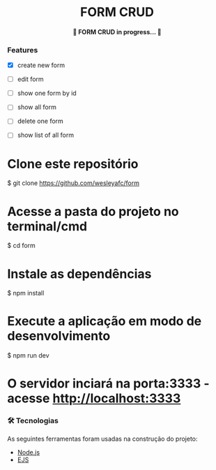 <h1 align="center">
   FORM CRUD
</h1>

<h4 align="center"> 
	🚧  FORM CRUD in progress...  🚧
</h4>


### Features

- [x] create new form
- [ ] edit form
- [ ] show one form by id
- [ ] show all form
- [ ] delete one form
- [ ] show list of all form 


# Clone este repositório
$ git clone <https://github.com/wesleyafc/form>

# Acesse a pasta do projeto no terminal/cmd
$ cd form

# Instale as dependências
$ npm install

# Execute a aplicação em modo de desenvolvimento
$ npm run dev

# O servidor inciará na porta:3333 - acesse <http://localhost:3333> 

### 🛠 Tecnologias

As seguintes ferramentas foram usadas na construção do projeto:

- [Node.js](https://nodejs.org/en/)
- [EJS](https://ejs.co/)